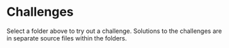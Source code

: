 # Challenges

Select a folder above to try out a challenge. Solutions to the challenges are in separate source files within the folders.

